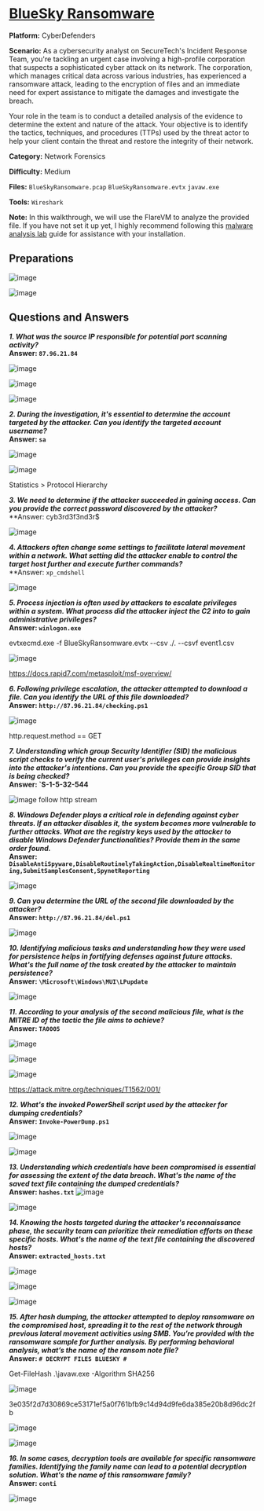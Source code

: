 # <a href="https://cyberdefenders.org/blueteam-ctf-challenges/bluesky-ransomware/">BlueSky Ransomware</a>

**Platform:** CyberDefenders

**Scenario:** As a cybersecurity analyst on SecureTech's Incident Response Team, you're tackling an urgent case involving a high-profile corporation that suspects a sophisticated cyber attack on its network. The corporation, which manages critical data across various industries, has experienced a ransomware attack, leading to the encryption of files and an immediate need for expert assistance to mitigate the damages and investigate the breach.

Your role in the team is to conduct a detailed analysis of the evidence to determine the extent and nature of the attack. Your objective is to identify the tactics, techniques, and procedures (TTPs) used by the threat actor to help your client contain the threat and restore the integrity of their network.

**Category:** Network Forensics

**Difficulty:** Medium

**Files:** `BlueSkyRansomware.pcap` `BlueSkyRansomware.evtx` `javaw.exe`

**Tools:** `Wireshark`

**Note:** In this walkthrough, we will use the FlareVM to analyze the provided file. If you have not set it up yet, I highly recommend following this [malware analysis lab](https://github.com/mmhgwyjs/malware-analysis-lab/blob/main/README.md) guide for assistance with your installation.

## **Preparations**

![image](https://github.com/user-attachments/assets/8496118d-a955-4214-8789-850b8ffa292e)

![image](https://github.com/user-attachments/assets/1cf84ff5-6418-48b9-9cbc-6f732b2b7b53)



## **Questions and Answers**

***1. What was the source IP responsible for potential port scanning activity?***  
**Answer: `87.96.21.84`**

![image](https://github.com/user-attachments/assets/a112d499-52cc-4ebb-addc-a032c575d4fc)

![image](https://github.com/user-attachments/assets/47ff6201-bd90-45f8-9d9c-a74956ccbc76)

![image](https://github.com/user-attachments/assets/b02727b6-ed1b-444f-bbd8-d7b70545acaa)


***2. During the investigation, it's essential to determine the account targeted by the attacker. Can you identify the targeted account username?***  
**Answer: `sa`**

![image](https://github.com/user-attachments/assets/637bc72c-b8d7-4567-b910-3538d77e13cb)

![image](https://github.com/user-attachments/assets/db20bda3-9b18-4b39-9c30-b7d1ca64112c)

Statistics > Protocol Hierarchy

***3. We need to determine if the attacker succeeded in gaining access. Can you provide the correct password discovered by the attacker?***  
**Answer: cyb3rd3f3nd3r$

![image](https://github.com/user-attachments/assets/1a4c4fcc-3cdb-4219-905e-83b067cc373c)


***4. Attackers often change some settings to facilitate lateral movement within a network. What setting did the attacker enable to control the target host further and execute further commands?***  
**Answer: `xp_cmdshell`

![image](https://github.com/user-attachments/assets/cb9aadfc-7a20-4e53-9d31-4294456215e6)

***5. Process injection is often used by attackers to escalate privileges within a system. What process did the attacker inject the C2 into to gain administrative privileges?***  
**Answer: `winlogon.exe`**

evtxecmd.exe -f BlueSkyRansomware.evtx --csv ./. --csvf event1.csv

![image](https://github.com/user-attachments/assets/93e7b838-b74f-4e3b-b243-f53619988753)

https://docs.rapid7.com/metasploit/msf-overview/

***6. Following privilege escalation, the attacker attempted to download a file. Can you identify the URL of this file downloaded?***  
**Answer: `http://87.96.21.84/checking.ps1`**

![image](https://github.com/user-attachments/assets/75047abe-a78b-40bc-b00c-f32a38c027b3)

http.request.method == GET

***7. Understanding which group Security Identifier (SID) the malicious script checks to verify the current user's privileges can provide insights into the attacker's intentions. Can you provide the specific Group SID that is being checked?***  
**Answer: `S-1-5-32-544**

![image](https://github.com/user-attachments/assets/e1bc11ff-79a1-4ddf-8365-94884ce012fa)
follow http stream

***8. Windows Defender plays a critical role in defending against cyber threats. If an attacker disables it, the system becomes more vulnerable to further attacks. What are the registry keys used by the attacker to disable Windows Defender functionalities? Provide them in the same order found.***  
**Answer: `DisableAntiSpyware,DisableRoutinelyTakingAction,DisableRealtimeMonitoring,SubmitSamplesConsent,SpynetReporting`**

![image](https://github.com/user-attachments/assets/78306e87-3524-4dfb-85aa-9333f361b9d1)


***9. Can you determine the URL of the second file downloaded by the attacker?***  
**Answer: `http://87.96.21.84/del.ps1`**

![image](https://github.com/user-attachments/assets/16e57295-8c47-4c76-aa29-58eab14b29f1)


***10. Identifying malicious tasks and understanding how they were used for persistence helps in fortifying defenses against future attacks. What's the full name of the task created by the attacker to maintain persistence?***  
**Answer: `\Microsoft\Windows\MUI\LPupdate`**

![image](https://github.com/user-attachments/assets/968d7445-9862-4dd8-8c5b-ed1be3866538)


***11. According to your analysis of the second malicious file, what is the MITRE ID of the tactic the file aims to achieve?***  
**Answer: `TA0005`**

![image](https://github.com/user-attachments/assets/ca486946-eb69-4a28-8b48-c5390c13dfda)

![image](https://github.com/user-attachments/assets/47b4275a-0ca2-41a0-bc38-d95f450ab007)

![image](https://github.com/user-attachments/assets/159a5b77-8d82-48bf-a27d-7107efa10181)

https://attack.mitre.org/techniques/T1562/001/

***12. What's the invoked PowerShell script used by the attacker for dumping credentials?***  
**Answer: `Invoke-PowerDump.ps1`**

![image](https://github.com/user-attachments/assets/72ee4f85-46fb-432a-bce9-835cddbf343d)

![image](https://github.com/user-attachments/assets/b476f8a2-9de0-4826-a183-475f3a3bef2b)

***13. Understanding which credentials have been compromised is essential for assessing the extent of the data breach. What's the name of the saved text file containing the dumped credentials?***  
**Answer: `hashes.txt`**
![image](https://github.com/user-attachments/assets/85f1ff36-db35-45fc-bcc4-c3b8b2235fd2)

![image](https://github.com/user-attachments/assets/4c2ab60d-7fc4-4865-855f-b0a262662ca4)


***14. Knowing the hosts targeted during the attacker's reconnaissance phase, the security team can prioritize their remediation efforts on these specific hosts. What's the name of the text file containing the discovered hosts?***  
**Answer: `extracted_hosts.txt`**

![image](https://github.com/user-attachments/assets/b7f0914e-a8f8-4544-9132-c46681752f5d)


![image](https://github.com/user-attachments/assets/d6a32e8d-bff2-467f-b7f9-4d80dbb0f522)


![image](https://github.com/user-attachments/assets/405f3d9e-c12b-47a8-9a0b-d78863cadd62)


***15. After hash dumping, the attacker attempted to deploy ransomware on the compromised host, spreading it to the rest of the network through previous lateral movement activities using SMB. You’re provided with the ransomware sample for further analysis. By performing behavioral analysis, what’s the name of the ransom note file?***  
**Answer: `# DECRYPT FILES BLUESKY #`**

Get-FileHash .\javaw.exe -Algorithm SHA256

![image](https://github.com/user-attachments/assets/e5ed7c4a-23c1-4be5-a36d-fb516414309b)

3e035f2d7d30869ce53171ef5a0f761bfb9c14d94d9fe6da385e20b8d96dc2fb

![image](https://github.com/user-attachments/assets/015dcd1d-7c25-4a96-8084-3b8d218864d7)

![image](https://github.com/user-attachments/assets/f3519c58-9c77-4b5d-923b-a5dcec2f9ad9)


***16. In some cases, decryption tools are available for specific ransomware families. Identifying the family name can lead to a potential decryption solution. What's the name of this ransomware family?***  
**Answer: `conti`**

![image](https://github.com/user-attachments/assets/3d0ea06b-b850-4b82-914e-e650a55d1568)
